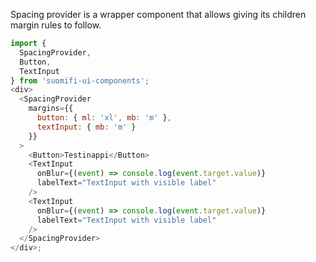 Spacing provider is a wrapper component that allows giving its children margin rules to follow.

```js
import {
  SpacingProvider,
  Button,
  TextInput
} from 'suomifi-ui-components';
<div>
  <SpacingProvider
    margins={{
      button: { ml: 'xl', mb: 'm' },
      textInput: { mb: 'm' }
    }}
  >
    <Button>Testinappi</Button>
    <TextInput
      onBlur={(event) => console.log(event.target.value)}
      labelText="TextInput with visible label"
    />
    <TextInput
      onBlur={(event) => console.log(event.target.value)}
      labelText="TextInput with visible label"
    />
  </SpacingProvider>
</div>;
```
